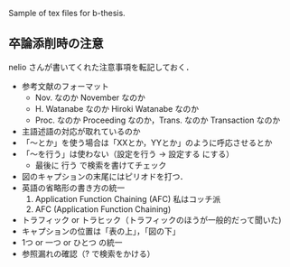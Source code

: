 Sample of tex files for b-thesis.

## 卒論添削時の注意

nelio さんが書いてくれた注意事項を転記しておく．

- 参考文献のフォーマット
   - Nov. なのか November なのか
   - H. Watanabe なのか Hiroki Watanabe なのか
   - Proc. なのか Proceeding なのか，Trans. なのか Transaction なのか
- 主語述語の対応が取れているのか
- 「〜とか」を使う場合は「XXとか，YYとか」のように呼応させるとか
- 「〜を行う」は使わない（設定を行う → 設定する にする）
   - 最後に 行う で検索を書けてチェック
- 図のキャプションの末尾にはピリオドを打つ．
- 英語の省略形の書き方の統一
   1. Application Function Chaining (AFC)  私はコッチ派
   1. AFC (Application Function Chaining)
- トラフィック or トラヒック（トラフィックのほうが一般的だって聞いた)
- キャプションの位置は「表の上」，「図の下」
- 1つ or 一つ or ひとつ の統一
- 参照漏れの確認（? で検索をかける）
